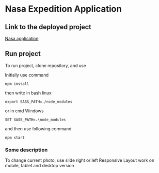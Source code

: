 # Nasa Expedition Application

## Link to the deployed project
[Nasa application](https://react-chat-app-three.vercel.app/)

## Run project
To run project, clone repository, and use

Initially use command

```
npm install
```

then write in bash linux

```
export SASS_PATH=./node_modules
```

or in cmd Windows

```
SET SASS_PATH=.\node_modules
```

and then use following command

```
npm start
``` 

### Some description
To change current photo, use slide right or left
Responsive Layout work on mobile, tablet and desktop version